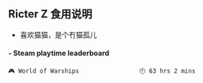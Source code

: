 ## Ricter Z 食用说明
- 喜欢猫猫，是个冇猫孤儿

<!-- steam-box start -->
#### - Steam playtime leaderboard
```text
🎮 World of Warships                 🕘 63 hrs 2 mins
```
<!-- Powered by https://github.com/YouEclipse/steam-box . -->
<!-- steam-box end -->
